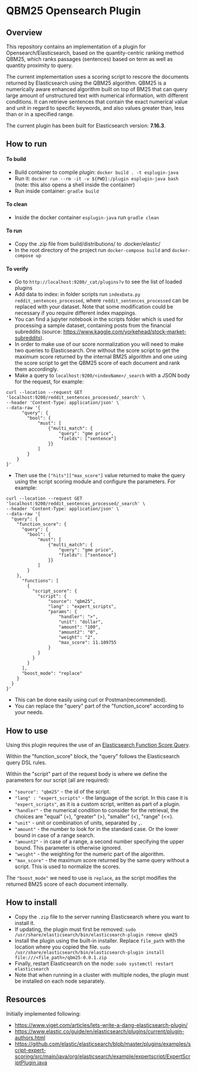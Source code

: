 # QBM25 Opensearch Plugin

## Overview
This repository contains an implementation of a plugin for Opensearch/Elasticsearch, based on the quantity-centric ranking method QBM25, which ranks passages (sentences) based on term as well as quantity proximity to query. 

The current implementation uses a scoring script to rescore the documents returned by Elasticsearch using the QBM25 algorithm.
QBM25 is a numerically aware enhanced algorithm built on top of BM25 that can query large amount of unstructured text with numerical information,
with different conditions. It can retrieve sentences that contain the exact numerical value and unit in regard to 
specific keywords, and also values greater than, less than or in a specified range.

The current plugin has been built for Elasticsearch version: **7.16.3**.

## How to run

#### To build
- Build container to compile plugin: ``docker build . -t esplugin-java``
- Run it: ``docker run --rm -it -v ${PWD}:/plugin esplugin-java bash`` (note: this also opens a shell inside the container)
- Run inside container: ``gradle build``

#### To clean
- Inside the docker container ``esplugin-java`` run ``gradle clean``

#### To run
- Copy the .zip file from build/distributions/ to .docker/elastic/
- In the root directory of the project run ``docker-compose build`` and ``docker-compose up``

#### To verify
- Go to ``http://localhost:9200/_cat/plugins?v`` to see the list of loaded plugins
- Add data to index: in folder scripts run `indexData.py reddit_sentences_processed`, where `reddit_sentences_processed` can be replaced with your dataset. Note that some modification could be necessary if you require different index mappings.
- You can find a jupyter notebook in the scripts folder which is used for processing a sample dataset, containing posts from the financial subreddits (source: https://www.kaggle.com/yorkehead/stock-market-subreddits).
- In order to make use of our score normalization you will need to make two queries to Elasticsearch. One without the score script to get the maximum score returned by the internal BM25 algorithm and one using the score script to get the QBM25 score of each document and rank them accordingly.
- Make a query to `localhost:9200/<indexName>/_search` with a JSON body for the request, for example:
```
curl --location --request GET 'localhost:9200/reddit_sentences_processed/_search' \
--header 'Content-Type: application/json' \
--data-raw '{
      "query": {
        "bool": {
            "must": [
                {"multi_match": {
                    "query": "gme price",
                    "fields": ["sentence"]
                }}
            ]
        }
    }
}'
```

- Then use the `["hits"]["max_score"]` value returned to make the query using the script scoring module and configure the parameters. For example:
```
curl --location --request GET 'localhost:9200/reddit_sentences_processed/_search' \
--header 'Content-Type: application/json' \
--data-raw '{
  "query": {
    "function_score": {
      "query": {
        "bool": {
            "must": [
                {"multi_match": {
                    "query": "gme price",
                    "fields": ["sentence"]
                }}
            ]
        }
    },
      "functions": [
        {
          "script_score": {
            "script": {
                "source": "qbm25",
                "lang" : "expert_scripts",
                "params": {
                    "handler": ">",
                    "unit": "dollar",
                    "amount": "100",
                    "amount2": "0", 
                    "weight": "2",
                    "max_score": 11.109755
                }
            }
          }
        }
      ],
      "boost_mode": "replace"
    }
  }
}'
```
- This can be done easily using curl or Postman(recommended).
- You can replace the "query" part of the "function_score" according to your needs.

## How to use
Using this plugin requires the use of an [Elasticsearch Function Score Query](https://www.elastic.co/guide/en/elasticsearch/reference/current/query-dsl-function-score-query.html).

Within the "function_score" block, the "query" follows the Elasticsearch query DSL rules.

Within the "script" part of the request body is where we define the parameters for our script (all are required):
- `"source": "qbm25"` - the id of the script.
- `"lang" : "expert_scripts"` - the language of the script. In this case it is `"expert_scripts"`, as it is a custom script, written as part of a plugin.
- `"handler"` - the numerical condition to consider for the retrieval, the choices are "equal" (=), "greater" (>), "smaller" (<), "range" (<<).
- `"unit"` - unit or combination of units, separated by `,`.
- `"amount"` - the number to look for in the standard case. Or the lower bound in case of a range search.
- `"amount2"` - in case of a range, a second number specifying the upper bound. This parameter is otherwise ignored.
- `"weight"` - the weighting for the numeric part of the algorithm.
- `"max_score"` - the maximum score returned by the same query without a script. This is used to normalize the scores.

The `"boost_mode"` we need to use is `replace`, as the script modifies the returned BM25 score of each document internally.

## How to install
- Copy the `.zip` file to the server running Elasticsearch where you want to install it.
- If updating, the plugin must first be removed:
```sudo /usr/share/elasticsearch/bin/elasticsearch-plugin remove qbm25```
- Install the plugin using the built-in installer. Replace `file_path` with the location where you copied the file. 
```sudo /usr/share/elasticsearch/bin/elasticsearch-plugin install file:///<file_path>/qbm25-0.0.1.zip```
- Finally, restart Elasticsearch on the node:
```sudo systemctl restart elasticsearch```
-  Note that when running in a cluster with multiple nodes, the plugin must be installed on each node separately.

## Resources
Initially implemented following: 
- <https://www.viget.com/articles/lets-write-a-dang-elasticsearch-plugin/>
- <https://www.elastic.co/guide/en/elasticsearch/plugins/current/plugin-authors.html>
- <https://github.com/elastic/elasticsearch/blob/master/plugins/examples/script-expert-scoring/src/main/java/org/elasticsearch/example/expertscript/ExpertScriptPlugin.java>
